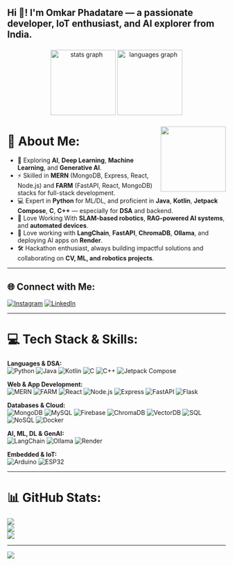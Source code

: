 <h2 align="left">Hi 👋! I'm Omkar Phadatare — a passionate developer, IoT enthusiast, and AI explorer from India.</h2>

###

<div align="center">
  <img src="https://github-readme-stats.vercel.app/api?username=omkar703&hide_title=false&hide_rank=false&show_icons=true&include_all_commits=true&count_private=true&disable_animations=false&theme=dracula&locale=en&hide_border=false" height="150" alt="stats graph"  />
  <img src="https://github-readme-stats.vercel.app/api/top-langs?username=omkar703&locale=en&hide_title=false&layout=compact&card_width=320&langs_count=5&theme=dracula&hide_border=false" height="150" alt="languages graph"  />
</div>

###

<img align="right" height="150" src="https://i.pinimg.com/originals/90/70/32/9070324cdfc07c68d60eed0c39e77573.gif"  />

###

# 💫 About Me:

- 🌱 Exploring **AI**, **Deep Learning**, **Machine Learning**, and **Generative AI**.
- ⚡ Skilled in **MERN** (MongoDB, Express, React, Node.js) and **FARM** (FastAPI, React, MongoDB) stacks for full-stack development.
- 💻 Expert in **Python** for ML/DL, and proficient in **Java**, **Kotlin**, **Jetpack Compose**, **C**, **C++** — especially for **DSA** and backend.
- 🤖 Love Working With **SLAM-based robotics**, **RAG-powered AI systems**, and **automated devices**.
- 🧠 Love working with **LangChain**, **FastAPI**, **ChromaDB**, **Ollama**, and deploying AI apps on **Render**.
- 🛠️ Hackathon enthusiast, always building impactful solutions and collaborating on **CV, ML, and robotics projects**.

---

## 🌐 Connect with Me:

[![Instagram](https://img.shields.io/badge/Instagram-%23E4405F.svg?logo=Instagram&logoColor=white)](https://instagram.com/omkarphadatare_)
[![LinkedIn](https://img.shields.io/badge/LinkedIn-%230077B5.svg?logo=linkedin&logoColor=white)](https://www.linkedin.com/in/omkar-phadatare-21a0952b6?utm_source=share&utm_campaign=share_via&utm_content=profile&utm_medium=android_app)

---

# 💻 Tech Stack & Skills:

**Languages & DSA:**  
![Python](https://img.shields.io/badge/python-3670A0?style=for-the-badge&logo=python&logoColor=ffdd54)
![Java](https://img.shields.io/badge/java-%23ED8B00.svg?style=for-the-badge&logo=openjdk&logoColor=white)
![Kotlin](https://img.shields.io/badge/kotlin-%237F52FF.svg?style=for-the-badge&logo=kotlin&logoColor=white)
![C](https://img.shields.io/badge/c-%2300599C.svg?style=for-the-badge&logo=c&logoColor=white)
![C++](https://img.shields.io/badge/c++-%2300599C.svg?style=for-the-badge&logo=c%2B%2B&logoColor=white)
![Jetpack Compose](https://img.shields.io/badge/Jetpack_Compose-%236C84FF.svg?style=for-the-badge&logo=android&logoColor=white)

**Web & App Development:**  
![MERN](https://img.shields.io/badge/MERN-3DDC84?style=for-the-badge&logo=react&logoColor=white)
![FARM](https://img.shields.io/badge/FARM-005571?style=for-the-badge&logo=fastapi&logoColor=white)
![React](https://img.shields.io/badge/react-%2320232a.svg?style=for-the-badge&logo=react&logoColor=%2361DAFB)
![Node.js](https://img.shields.io/badge/node.js-339933?style=for-the-badge&logo=nodedotjs&logoColor=white)
![Express](https://img.shields.io/badge/express-%23404d59.svg?style=for-the-badge&logo=express&logoColor=white)
![FastAPI](https://img.shields.io/badge/fastapi-005571?style=for-the-badge&logo=fastapi&logoColor=white)
![Flask](https://img.shields.io/badge/flask-%23000.svg?style=for-the-badge&logo=flask&logoColor=white)

**Databases & Cloud:**  
![MongoDB](https://img.shields.io/badge/mongodb-%234ea94b.svg?style=for-the-badge&logo=mongodb&logoColor=white)
![MySQL](https://img.shields.io/badge/mysql-4479A1.svg?style=for-the-badge&logo=mysql&logoColor=white)
![Firebase](https://img.shields.io/badge/firebase-%23FFA611.svg?style=for-the-badge&logo=firebase&logoColor=white)
![ChromaDB](https://img.shields.io/badge/ChromaDB-4B8BBE?style=for-the-badge&logo=python&logoColor=white)
![VectorDB](https://img.shields.io/badge/VectorDB-4B8BBE?style=for-the-badge&logo=databricks&logoColor=white)
![SQL](https://img.shields.io/badge/SQL-4479A1.svg?style=for-the-badge&logo=sqlite&logoColor=white)
![NoSQL](https://img.shields.io/badge/NoSQL-6DB33F?style=for-the-badge&logo=mongodb&logoColor=white)
![Docker](https://img.shields.io/badge/Docker-2496ED?style=for-the-badge&logo=docker&logoColor=white)

**AI, ML, DL & GenAI:**  
![LangChain](https://img.shields.io/badge/LangChain-3C873A?style=for-the-badge&logo=python&logoColor=white)
![Ollama](https://img.shields.io/badge/Ollama-000000?style=for-the-badge&logo=python&logoColor=white)
![Render](https://img.shields.io/badge/Render-46E3B7?style=for-the-badge&logo=render&logoColor=white)

**Embedded & IoT:**  
![Arduino](https://img.shields.io/badge/Arduino-%2300979D.svg?style=for-the-badge&logo=arduino&logoColor=white)
![ESP32](https://img.shields.io/badge/ESP32-323232.svg?style=for-the-badge&logo=espressif&logoColor=white)

---

# 📊 GitHub Stats:

![](https://github-readme-stats.vercel.app/api?username=omkar703&theme=dark&hide_border=false&include_all_commits=true&count_private=true)<br/>
![](https://github-readme-streak-stats.herokuapp.com/?user=omkar703&theme=dark&hide_border=false)<br/>
![](https://github-readme-stats.vercel.app/api/top-langs/?username=omkar703&theme=dark&hide_border=false&include_all_commits=true&count_private=true&layout=compact)

---

[![](https://visitcount.itsvg.in/api?id=omkar703&icon=0&color=0)](https://visitcount.itsvg.in)

<!-- Proudly created with GPRM ( https://gprm.itsvg.in ) --
